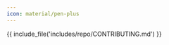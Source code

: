 ```yaml
---
icon: material/pen-plus
---
```


<!-- markdownlint-disable first-line-h1 -->
<!-- markdownlint-disable required-headings -->
{{ include_file('includes/repo/CONTRIBUTING.md') }}
